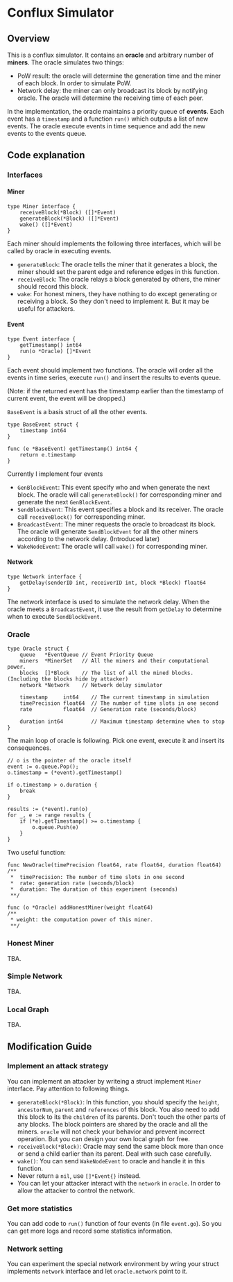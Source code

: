 
# Conflux Simulator

## Overview

This is a conflux simulator. It contains an **oracle** and arbitrary number of **miners**. The oracle simulates two things:

- PoW result: the oracle will determine the generation time and the miner of each block. In order to simulate PoW. 
- Network delay: the miner can only broadcast its block by notifying oracle. The oracle will determine the receiving time of each peer. 

In the implementation, the oracle maintains a priority queue of **events**. Each event has a `timestamp` and a function `run()` which outputs a list of new events. The oracle execute events in time sequence and add the new events to the events queue. 

## Code explanation

### Interfaces

#### Miner
```
type Miner interface {
	receiveBlock(*Block) ([]*Event)
	generateBlock(*Block) ([]*Event) 
	wake() ([]*Event)
}
```
Each miner should implements the following three interfaces, which will be called by oracle in executing events.
- `generateBlock`: The oracle tells the miner that it generates a block, the miner should set the parent edge and reference edges in this function. 
- `receiveBlock`: The oracle relays a block generated by others, the miner should record this block. 
- `wake`: For honest miners, they have nothing to do except generating or receiving a block. So they don't need to implement it. But it may be useful for attackers.


#### Event
```
type Event interface {
	getTimestamp() int64
	run(o *Oracle) []*Event
}
```
Each event should implement two functions. The oracle will order all the events in time series, execute `run()` and insert the results to events queue. 

(Note: if the returned event has the timestamp earlier than the timestamp of current event, the event will be dropped.)

`BaseEvent` is a basis struct of all the other events.

```
type BaseEvent struct {
	timestamp int64
}

func (e *BaseEvent) getTimestamp() int64 {
	return e.timestamp
}
```

Currently I implement four events
- `GenBlockEvent`: This event specify who and when generate the next block. The oracle will call `generateBlock()` for corresponding miner and generate the next `GenBlockEvent`.
- `SendBlockEvent`: This event specifies a block and its receiver. The oracle call `receiveBlock()` for corresponding miner. 
- `BroadcastEvent`: The miner requests the oracle to broadcast its block. The oracle will generate `SendBlockEvent` for all the other miners according to the network delay. (Introduced later)
- `WakeNodeEvent`: The oracle will call `wake()` for corresponding miner.

#### Network

```
type Network interface {
	getDelay(senderID int, receiverID int, block *Block) float64
}
```
The network interface is used to simulate the network delay. When the oracle meets a `BroadcastEvent`, it use the result from `getDelay` to determine when to execute `SendBlockEvent`.

### Oracle

```
type Oracle struct {
	queue   *EventQueue // Event Priority Queue
	miners  *MinerSet   // All the miners and their computational power.
	blocks  []*Block    // The list of all the mined blocks. (Including the blocks hide by attacker)
	network *Network    // Network delay simulator

	timestamp     int64    // The current timestamp in simulation
	timePrecision float64  // The number of time slots in one second 
	rate          float64  // Generation rate (seconds/block)

	duration int64         // Maximum timestamp determine when to stop 
}
```

The main loop of oracle is following. Pick one event, execute it and insert its consequences. 
```
// o is the pointer of the oracle itself
event := o.queue.Pop();
o.timestamp = (*event).getTimestamp()

if o.timestamp > o.duration {
	break
}

results := (*event).run(o)
for _, e := range results {
	if (*e).getTimestamp() >= o.timestamp {
		o.queue.Push(e)
	}
}
```
Two useful function:


```
func NewOracle(timePrecision float64, rate float64, duration float64)
/** 
 *  timePrecision: The number of time slots in one second
 *  rate: generation rate (seconds/block)
 *  duration: The duration of this experiment (seconds)
 **/
 
func (o *Oracle) addHonestMiner(weight float64)
/** 
 * weight: the computation power of this miner.
 **/
```
### Honest Miner
TBA.

### Simple Network
TBA.

### Local Graph
TBA.

## Modification Guide

### Implement an attack strategy
You can implement an attacker by writeing a struct implement `Miner` interface. Pay attention to following things.
- `generateBlock(*Block)`: In this function, you should specify the `height`, `ancestorNum`, `parent` and `references` of this block. You also need to add this block to its the `children` of its parents. Don't touch the other parts of any blocks. The block pointers are shared by the oracle and all the miners. `oracle` will not check your behavior and prevent incorrect operation. But you can design your own local graph for free. 
- `receiveBlock(*Block)`: Oracle may send the same block more than once or send a child earlier than its parent. Deal with such case carefully. 
- `wake()`: You can send `WakeNodeEvent` to oracle and handle it in this function. 
- Never return a `nil`, use `[]*Event{}` instead. 
- You can let your attacker interact with the `network` in `oracle`. In order to allow the attacker to control the network. 

### Get more statistics
You can add code to `run()` function of four events (in file `event.go`). So you can get more logs and record some statistics information. 

### Network setting
You can experiment the special network environment by wring your struct implements `network` interface and let  `oracle.network` point to it. 
